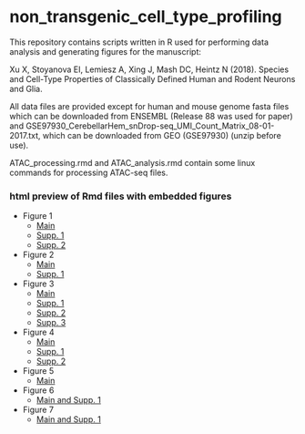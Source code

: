 # non_transgenic_cell_type_profiling


This repository contains scripts written in R used for performing data analysis and generating figures for the manuscript:

Xu X, Stoyanova EI, Lemiesz A, Xing J, Mash DC, Heintz N (2018). Species and Cell-Type Properties of Classically Defined Human and Rodent Neurons and Glia.

All data files are provided except for human and mouse genome fasta files which can be downloaded from ENSEMBL (Release 88 was used for paper) and GSE97930_CerebellarHem_snDrop-seq_UMI_Count_Matrix_08-01-2017.txt, which can be downloaded from GEO (GSE97930) (unzip before use).

ATAC_processing.rmd and ATAC_analysis.rmd contain some linux commands for processing ATAC-seq files.


### html preview of Rmd files with embedded figures

* Figure 1
	- [Main](https://xu-xiao.github.io/non_transgenic_cell_type_profiling/html/figure_1_main.nb.html)
	- [Supp. 1](https://xu-xiao.github.io/non_transgenic_cell_type_profiling/html/figure_1_s1.nb.html)
	- [Supp. 2](https://xu-xiao.github.io/non_transgenic_cell_type_profiling/html/figure_1_s2.nb.html)
* Figure 2
	- [Main](https://xu-xiao.github.io/non_transgenic_cell_type_profiling/html/figure_2_main.nb.html)
	- [Supp. 1](https://xu-xiao.github.io/non_transgenic_cell_type_profiling/html/figure_2_s1.nb.html)
* Figure 3
	- [Main](https://xu-xiao.github.io/non_transgenic_cell_type_profiling/html/figure_3_main.nb.html)
	- [Supp. 1](https://xu-xiao.github.io/non_transgenic_cell_type_profiling/html/figure_3_s1.nb.html)
	- [Supp. 2](https://xu-xiao.github.io/non_transgenic_cell_type_profiling/html/figure_3_s2.nb.html)
	- [Supp. 3](https://xu-xiao.github.io/non_transgenic_cell_type_profiling/html/figure_3_s3.nb.html)
* Figure 4
	- [Main](https://xu-xiao.github.io/non_transgenic_cell_type_profiling/html/figure_4_main.nb.html)
	- [Supp. 1](https://xu-xiao.github.io/non_transgenic_cell_type_profiling/html/figure_4_s1.nb.html)
	- [Supp. 2](https://xu-xiao.github.io/non_transgenic_cell_type_profiling/html/figure_4_s2.nb.html)
* Figure 5
	- [Main](https://xu-xiao.github.io/non_transgenic_cell_type_profiling/html/figure_5_main.nb.html)
* Figure 6
	- [Main and Supp. 1](https://xu-xiao.github.io/non_transgenic_cell_type_profiling/html/figure_6_main_and_s1.nb.html)
* Figure 7
	- [Main and Supp. 1](https://xu-xiao.github.io/non_transgenic_cell_type_profiling/html/figure_7_main_and_s1.nb.html)